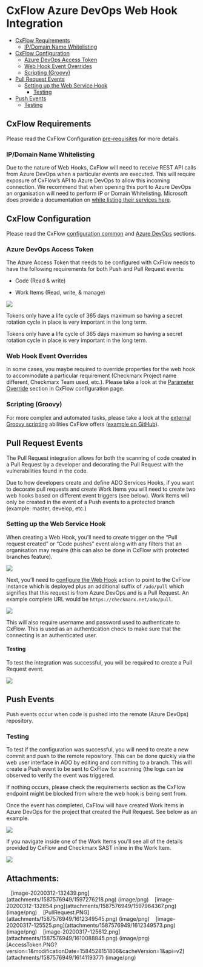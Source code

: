 # CxFlow Azure DevOps Web Hook Integration

-   [CxFlow
    Requirements](#CxFlowAzureDevOpsWebHookIntegration-CxFlowRequirements)
    -   [IP/Domain Name
        Whitelisting](#CxFlowAzureDevOpsWebHookIntegration-IP/DomainNameWhitelisting)
-   [CxFlow
    Configuration](#CxFlowAzureDevOpsWebHookIntegration-CxFlowConfiguration)
    -   [Azure DevOps Access
        Token](#CxFlowAzureDevOpsWebHookIntegration-AzureDevOpsAccessToken)
    -   [Web Hook Event
        Overrides](#CxFlowAzureDevOpsWebHookIntegration-WebHookEventOverrides)
    -   [Scripting
        (Groovy)](#CxFlowAzureDevOpsWebHookIntegration-Scripting(Groovy))
-   [Pull Request
    Events](#CxFlowAzureDevOpsWebHookIntegration-PullRequestEvents)
    -   [Setting up the Web Service
        Hook](#CxFlowAzureDevOpsWebHookIntegration-SettinguptheWebServiceHook)
        -   [Testing](#CxFlowAzureDevOpsWebHookIntegration-Testing)
-   [Push Events](#CxFlowAzureDevOpsWebHookIntegration-PushEvents)
    -   [Testing](#CxFlowAzureDevOpsWebHookIntegration-Testing.1)

## CxFlow Requirements

Please read the CxFlow Configuration
[pre-requisites](https://checkmarx.atlassian.net/wiki/spaces/PTS/pages/1276019198/Pre-Requisites+Requirements)
for more details.

### IP/Domain Name Whitelisting

Due to the nature of Web Hooks, CxFlow will need to receive REST API
calls from Azure DevOps when a particular events are executed. This will
require exposure of CxFlow’s API to Azure DevOps to allow this incoming
connection. We recommend that when opening this port to Azure DevOps an
organisation will need to perform IP or Domain Whitelisting. Microsoft
does provide a documentation on [white listing their services
here](https://docs.microsoft.com/en-us/azure/devops/organizations/security/allow-list-ip-url?view=azure-devops).

## CxFlow Configuration

Please read the CxFlow [configuration
common](https://checkmarx.atlassian.net/wiki/spaces/PTS/pages/1276641334/CxFlow+Configuration#CxFlowConfiguration-ConfigurationDefinitions)
and [Azure
DevOps](https://checkmarx.atlassian.net/wiki/spaces/PTS/pages/1276641334/CxFlow+Configuration#CxFlowConfiguration-AzureDevOps)
sections.

### Azure DevOps Access Token

The Azure Access Token that needs to be configured with CxFlow needs to
have the following requirements for both Push and Pull Request events:

-   Code (Read & write)

-   Work Items (Read, write, & manage)

<img src="attachments/1587576949/1614119377" class="image-center" />

Tokens only have a life cycle of 365 days maximum so having a secret
rotation cycle in place is very important in the long term.

Tokens only have a life cycle of 365 days maximum so having a secret
rotation cycle in place is very important in the long term.

### Web Hook Event Overrides

In some cases, you maybe required to override properties for the web
hook to accommodate a particular requirement (Checkmarx Project name
different, Checkmarx Team used, etc.). Please take a look at the
[Parameter
Override](https://checkmarx.atlassian.net/wiki/spaces/PTS/pages/1276641334/CxFlow+Configuration#CxFlowConfiguration-WebHookURLOverrideParameters-Details(relatedtoabove))
section in CxFlow configuration page.

### Scripting (Groovy)

For more complex and automated tasks, please take a look at the
[external Groovy
scripting](https://checkmarx.atlassian.net/wiki/spaces/PTS/pages/1276641334/CxFlow+Configuration#CxFlowConfiguration-ExternalScripting)
abilities CxFlow offers ([example on
GitHub](https://github.com/checkmarx-ts/cx-flow/blob/develop/src/main/resources/samples/CxProject.groovy)).

## Pull Request Events

The Pull Request integration allows for both the scanning of code
created in a Pull Request by a developer and decorating the Pull Request
with the vulnerabilities found in the code.

Due to how developers create and define ADO Services Hooks, if you want
to decorate pull requests and create Work Items you will need to create
two web hooks based on different event triggers (see below). Work Items
will only be created in the event of a Push events to a protected branch
(example: master, develop, etc.)

### Setting up the Web Service Hook

When creating a Web Hook, you’ll need to create trigger on the “Pull
request created” or “Code pushes” event along with any filters that an
organisation may require (this can also be done in CxFlow with protected
branches feature).

<img src="attachments/1587576949/1597276218.png" class="image-center" />

Next, you’ll need to [configure the Web
Hook](https://checkmarx.atlassian.net/wiki/spaces/PTS/pages/1277722692/WebHook+Registration#WebHookRegistration-AzureDevOps)
action to point to the CxFlow instance which is deployed plus an
additional suffix of `/ado/pull` which signifies that this request is
from Azure DevOps and is a Pull Request. An example complete URL would
be `https://checkmarx.net/ado/pull`.

<img src="attachments/1587576949/1597964367.png" class="image-center" />

This will also require username and password used to authenticate to
CxFlow. This is used as an authentication check to make sure that the
connecting is an authenticated user.

#### Testing

To test the integration was successful, you will be required to create a
Pull Request event.

<img src="attachments/1587576949/1612349545.png" class="image-center" />

## Push Events

Push events occur when code is pushed into the remote (Azure DevOps)
repository.

### Testing

To test if the configuration was successful, you will need to create a
new commit and push to the remote repository. This can be done quickly
via the web user interface in ADO by editing and committing to a branch.
This will create a Push event to be sent to CxFlow for scanning (the
logs can be observed to verify the event was triggered.

If nothing occurs, please check the requirements section as the CxFlow
endpoint might be blocked from where the web hook is being sent from.

Once the event has completed, CxFlow will have created Work Items in
Azure DevOps for the project that created the Pull Request. See below as
an example.

<img src="attachments/1587576949/1612349573.png" class="image-center" />

If you navigate inside one of the Work Items you’ll see all of the
details provided by CxFlow and Checkmarx SAST inline in the Work Item.

<img src="attachments/1587576949/1610088845.png" class="image-center" />

## Attachments:

<img src="images/icons/bullet_blue.gif" width="8" height="8" />
[image-20200312-132439.png](attachments/1587576949/1597276218.png)
(image/png)  
<img src="images/icons/bullet_blue.gif" width="8" height="8" />
[image-20200312-132854.png](attachments/1587576949/1597964367.png)
(image/png)  
<img src="images/icons/bullet_blue.gif" width="8" height="8" />
[PullRequest.PNG](attachments/1587576949/1612349545.png) (image/png)  
<img src="images/icons/bullet_blue.gif" width="8" height="8" />
[image-20200317-125525.png](attachments/1587576949/1612349573.png)
(image/png)  
<img src="images/icons/bullet_blue.gif" width="8" height="8" />
[image-20200317-125612.png](attachments/1587576949/1610088845.png)
(image/png)  
<img src="images/icons/bullet_blue.gif" width="8" height="8" />
[AccessToken.PNG?version=1&modificationDate=1584528151806&cacheVersion=1&api=v2](attachments/1587576949/1614119377)
(image/png)  
